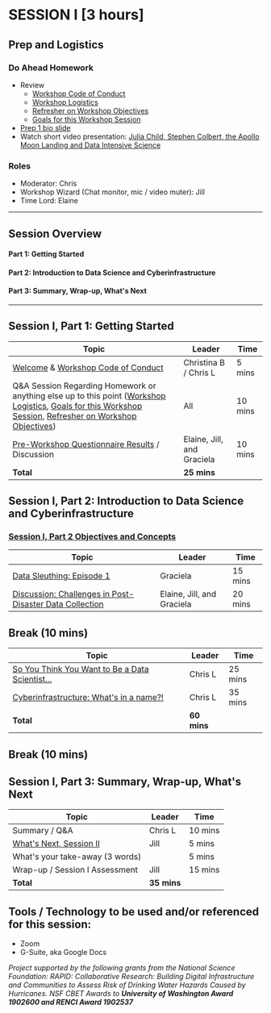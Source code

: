 

# SESSION I [3 hours]


## Prep and Logistics  
### Do Ahead Homework
* Review
  * [Workshop Code of Conduct](https://rapid-research.github.io/nc_pr_virtual_workshop/modules/workshop_codeofconduct.html) 
  * [Workshop Logistics](https://rapid-research.github.io/nc_pr_virtual_workshop/modules/workshop_logistics.html)
  * [Refresher on Workshop Objectives](https://rapid-research.github.io/nc_pr_virtual_workshop/modules/workshop_objectives.html)
  * [Goals for this Workshop Session](https://rapid-research.github.io/nc_pr_virtual_workshop/modules/sessionI_goals.html)
* [Prep 1 bio slide](https://rapid-research.github.io/nc_pr_virtual_workshop/homework/workshop_bios.html)  
* Watch short video presentation: [Julia Child, Stephen Colbert, the Apollo Moon Landing and Data Intensive Science](https://uncch.hosted.panopto.com/Panopto/Pages/Viewer.aspx?id=912b1cb9-0a01-4f2c-95a1-ad1b0181a6f4)

### Roles
* Moderator: Chris
* Workshop Wizard (Chat monitor, mic / video muter): Jill
* Time Lord: Elaine

***

## Session Overview
#### Part 1: Getting Started
#### Part 2: Introduction to Data Science and Cyberinfrastructure
#### Part 3: Summary, Wrap-up, What's Next  

***

## Session I, Part 1: Getting Started 

Topic | Leader | Time 
---------------------------------------- | --------------- | ------- 
[Welcome](https://docs.google.com/presentation/d/1SnLdsvksdGB58zYiA54eliNqMi_16UMsunAJFYC1xc8/edit?usp=sharing) & [Workshop Code of Conduct](https://rapid-research.github.io/nc_pr_virtual_workshop/modules/workshop_codeofconduct.html) | Christina B / Chris L | 5 mins 
Q&A Session Regarding Homework or anything else up to this point ([Workshop Logistics](https://rapid-research.github.io/nc_pr_virtual_workshop/modules/workshop_logistics.html), [Goals for this Workshop Session](https://rapid-research.github.io/nc_pr_virtual_workshop/modules/sessionI_goals.html), [Refresher on Workshop Objectives](https://rapid-research.github.io/nc_pr_virtual_workshop/modules/workshop_objectives.html)) | All | 10 mins  
[Pre-Workshop Questionnaire Results](https://drive.google.com/file/d/1K5bj3Zxfb0V7dWMr8-Y3pdtdgxHNS4Wk/view?usp=sharing) / Discussion | Elaine, Jill, and Graciela | 10 mins 
 | __Total__ | __25 mins__ 
 

## Session I, Part 2: Introduction to Data Science and Cyberinfrastructure

### [Session I, Part 2 Objectives and Concepts](https://rapid-research.github.io/nc_pr_virtual_workshop/modules/intro_to_cyberinfra.html#objectives-and-concepts)

Topic | Leader | Time 
---------------------------------------- | --------------- | ------- 
[Data Sleuthing: Episode 1](https://rapid-research.github.io/nc_pr_virtual_workshop/modules/data_sleuth_episode1.html) | Graciela | 15 mins 
[Discussion: Challenges in Post-Disaster Data Collection](https://rapid-research.github.io/nc_pr_virtual_workshop/modules/post_disaster_data_collection.html) | Elaine, Jill, and Graciela | 20 mins

## Break (10 mins) 

Topic | Leader | Time 
---------------------------------------- | --------------- | ------- 
[So You Think You Want to Be a Data Scientist...](https://rapid-research.github.io/nc_pr_virtual_workshop/modules/intro_to_datasci.html) | Chris L | 25 mins 
[Cyberinfrastructure: What's in a name?!](https://rapid-research.github.io/nc_pr_virtual_workshop/modules/intro_to_cyberinfra.html) | Chris L | 35 mins 
| __Total__ | __60 mins__

## Break (10 mins) 

## Session I, Part 3: Summary, Wrap-up, What's Next

Topic | Leader | Time 
---------------------------------------- | --------------- | ------- 
Summary / Q&A | Chris L | 10 mins 
[What's Next, Session II](https://docs.google.com/presentation/d/1KdWBnq38U3VKUZXVx_eKVqZ1PpqWMjAXvZrF7JZ9CWI/edit?usp=sharing) | Jill | 5 mins
What's your take-away (3 words) | | 5 mins
Wrap-up / Session I Assessment | Jill | 15 mins 
| __Total__ | __35 mins__

## Tools / Technology to be used and/or referenced for this session:
* Zoom
* G-Suite, aka Google Docs


*Project supported by the following grants from the National Science Foundation: RAPID: Collaborative Research: Building Digital Infrastructure and Communities to Assess Risk of Drinking Water Hazards Caused by Hurricanes. NSF CBET Awards to __University of Washington Award 1902600 and RENCI Award 1902537__*
